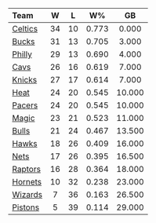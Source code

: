 | Team                            |  W  |  L  |  W%   |   GB   |
|:--------------------------------|:---:|:---:|:-----:|:------:|
| [Celtics](/r/bostonceltics)     | 34  | 10  | 0.773 | 0.000  |
| [Bucks](/r/MkeBucks)            | 31  | 13  | 0.705 | 3.000  |
| [Philly](/r/sixers)             | 29  | 13  | 0.690 | 4.000  |
| [Cavs](/r/clevelandcavs)        | 26  | 16  | 0.619 | 7.000  |
| [Knicks](/r/NYKnicks)           | 27  | 17  | 0.614 | 7.000  |
| [Heat](/r/heat)                 | 24  | 20  | 0.545 | 10.000 |
| [Pacers](/r/pacers)             | 24  | 20  | 0.545 | 10.000 |
| [Magic](/r/OrlandoMagic)        | 23  | 21  | 0.523 | 11.000 |
| [Bulls](/r/chicagobulls)        | 21  | 24  | 0.467 | 13.500 |
| [Hawks](/r/AtlantaHawks)        | 18  | 26  | 0.409 | 16.000 |
| [Nets](/r/GoNets)               | 17  | 26  | 0.395 | 16.500 |
| [Raptors](/r/torontoraptors)    | 16  | 28  | 0.364 | 18.000 |
| [Hornets](/r/CharlotteHornets)  | 10  | 32  | 0.238 | 23.000 |
| [Wizards](/r/washingtonwizards) |  7  | 36  | 0.163 | 26.500 |
| [Pistons](/r/DetroitPistons)    |  5  | 39  | 0.114 | 29.000 |